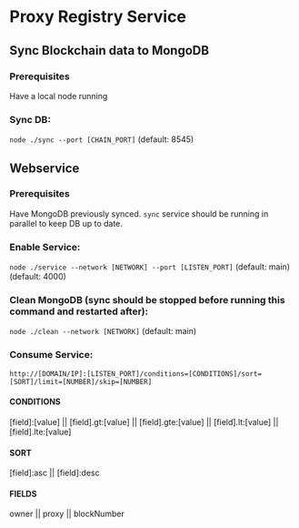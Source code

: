 # Proxy Registry Service

## Sync Blockchain data to MongoDB

### Prerequisites

Have a local node running

### Sync DB:

`node ./sync --port [CHAIN_PORT]` (default: 8545)

## Webservice

### Prerequisites

Have MongoDB previously synced. `sync` service should be running in parallel to keep DB up to date.

### Enable Service:

`node ./service --network [NETWORK] --port [LISTEN_PORT]` (default: main) (default: 4000)

### Clean MongoDB (sync should be stopped before running this command and restarted after):

`node ./clean --network [NETWORK]` (default: main)

### Consume Service:

`http://[DOMAIN/IP]:[LISTEN_PORT]/conditions=[CONDITIONS]/sort=[SORT]/limit=[NUMBER]/skip=[NUMBER]`

#### CONDITIONS
[field]:[value] || [field].gt:[value] || [field].gte:[value] || [field].lt:[value] || [field].lte:[value]

#### SORT
[field]:asc || [field]:desc

#### FIELDS
owner || proxy || blockNumber
